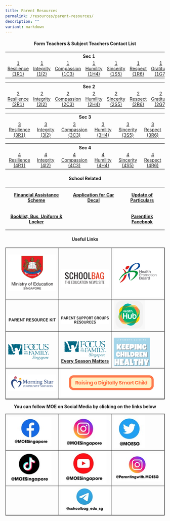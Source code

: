```yaml
---
title: Parent Resources
permalink: /resources/parent-resources/
description: ""
variant: markdown
---
```

<h4 style="text-align: center;"><strong>Form Teachers &amp; Subject Teachers Contact List</strong></h4>
<table style="margin-left: auto; margin-right: auto;">
<tbody>
<tr>
<th style="text-align: center;" colspan="7">Sec 1</th>
</tr>
<tr>
<td style="text-align: center;"><a href="https://drive.google.com/file/d/1MddTF6kFMZDGSTuwUmab9wNOI7e3m3Z-/view?usp=sharing" target="_blank" rel="noopener">1 Resilience (1R1)</a></td>
<td style="text-align: center;"><a href="https://drive.google.com/file/d/1VDLhw7oTGlQsSqZMdRosmo1oKp10ivsv/view?usp=sharing" target="_blank" rel="noopener">1 Integrity (1I2)</a></td>
<td style="text-align: center;"><a href="https://drive.google.com/file/d/18dPD3q3B-e61EAaNrppLSQhmlNwacaOv/view?usp=sharing" target="_blank" rel="noopener">1 Compassion (1C3)</a></td>
<td style="text-align: center;"><a href="https://drive.google.com/file/d/1EPess1p0mujp2OcM0wu77aRNFl1-6UYS/view?usp=sharing" target="_blank" rel="noopener">1 Humility (1H4)</a></td>
<td style="text-align: center;"><a href="https://drive.google.com/file/d/1TcYPj4LAioPTayRs6tiF_PIU5Gypy7CD/view?usp=sharing" target="_blank" rel="noopener">1 Sincerity (1S5)</a></td>
<td style="text-align: center;"><a href="https://drive.google.com/file/d/1WRqxu5nd_uwmwCqqZeFtBUVQUtvqsdrv/view?usp=sharing" target="_blank" rel="noopener">1 Respect (1R6)</a></td>
<td style="text-align: center;"><a href="https://drive.google.com/file/d/1bTqIsW4qusOBrKfn1o52Vv7WW0zqCsso/view?usp=sharing" target="_blank" rel="noopener">1 Gratitude (1G7)</a></td>
</tr>
</tbody>
</table>
<table style="margin-left: auto; margin-right: auto;">
<tbody>
<tr>
<th style="text-align: center;" colspan="7">Sec 2</th>
</tr>
<tr>
<td style="text-align: center;"><a href="https://drive.google.com/file/d/11DZI9jdT2gAAMoJyjKyRpZtrJaLBosM_/view?usp=sharing" target="_blank" rel="noopener">2 Resilience (2R1)</a></td>
<td style="text-align: center;"><a href="https://drive.google.com/file/d/1wDhSqwJWBT-ziCIJciokKT2SUblwalym/view?usp=sharing" target="_blank" rel="noopener">2 Integrity (2I2)</a></td>
<td style="text-align: center;"><a href="https://drive.google.com/file/d/1sVUlQDBGKobWMW12MCi1PALxuMViinl5/view?usp=sharing" target="_blank" rel="noopener">2 Compassion (2C3)</a></td>
<td style="text-align: center;"><a href="https://drive.google.com/file/d/1tKoIR7l33heiLfHdI_sTXbLzwf3gJE1M/view?usp=sharing" target="_blank" rel="noopener">2 Humility (2H4)</a></td>
<td style="text-align: center;"><a href="https://drive.google.com/file/d/19ABMbJ43I7mi5Lw76FZPYv3i8OPdFOMH/view?usp=sharing" target="_blank" rel="noopener">2 Sincerity (2S5)</a></td>
<td style="text-align: center;"><a href="https://drive.google.com/file/d/17Nw8Cki-OORbPI9owc8vRShw-VVqBj2K/view?usp=sharing" target="_blank" rel="noopener">2 Respect (2R6)</a></td>
	<td style="text-align: center;"><a href="https://drive.google.com/file/d/1R1DLy9WSuKrsybdN7KzLEjXOAUl_5y5e/view?usp=sharing" target="_blank" rel="noopener">2 Gratitude (2G7)</a></td>
</tr>
</tbody>
</table>
<table style="margin-left: auto; margin-right: auto;">
<tbody>
<tr>
<th style="text-align: center;" colspan="6">Sec 3</th>
</tr>
<tr>
<td style="text-align: center;"><a href="https://drive.google.com/file/d/1TkzsDBBY4aTcBhi40qHSkY1ZziiKcy26/view?usp=sharing" target="_blank" rel="noopener">3 Resilience (3R1)</a></td>
<td style="text-align: center;"><a href="https://drive.google.com/file/d/13tB6_7mHov1E2oqhlfrr55lXcCLmGuVg/view?usp=sharing" target="_blank" rel="noopener">3 Integrity (3I2)</a></td>
<td style="text-align: center;"><a href="https://drive.google.com/file/d/1EHr9sZa6F11vIJsuPDtVyCKSpa1eXVA5/view?usp=sharing" target="_blank" rel="noopener">3 Compassion (3C3)</a></td>
<td style="text-align: center;"><a href="https://drive.google.com/file/d/13RG8npfP9R8a3-GHxHbGdO1qIy13wPbr/view?usp=sharing" target="_blank" rel="noopener">3 Humility (3H4)</a></td>
<td style="text-align: center;"><a href="https://drive.google.com/file/d/1tJaGftUFv0JJzzkK-3BbmrrDrBwvAyEC/view?usp=sharing" target="_blank" rel="noopener">3 Sincerity (3S5)</a></td>
<td style="text-align: center;"><a href="https://drive.google.com/file/d/19Uczz3ef3OK4TdnbhO5rRgc4lmtG39oG/view?usp=sharing" target="_blank" rel="noopener">3 Respect (3R6)</a></td>
</tr>
</tbody>
</table>
<table style="margin-left: auto; margin-right: auto;">
<tbody>
<tr>
<th style="text-align: center;" colspan="6">Sec 4</th>
</tr>
<tr>
<td style="text-align: center;"><a href="https://drive.google.com/file/d/1y3CYueKcUHViVoGfkc8Un6GcfdwWZJBq/view?usp=sharing" target="_blank" rel="noopener">4 Resilience (4R1)</a></td>
<td style="text-align: center;"><a href="https://drive.google.com/file/d/1_ro04wqG8T-P6UmpDJX3FaeTbJGFNltv/view?usp=sharing" target="_blank" rel="noopener">4 Integrity (4I2)</a></td>
<td style="text-align: center;"><a href="https://drive.google.com/file/d/1AbzGixrieZjxlp5890GDPVM220ubW79j/view?usp=sharing" target="_blank" rel="noopener">4 Compassion (4C3)</a></td>
<td style="text-align: center;"><a href="https://drive.google.com/file/d/15fcbcDw4W1zTzqIlxLZdmJq3lwKjXtEB/view?usp=sharing" target="_blank" rel="noopener">4 Humility (4H4)</a></td>
<td style="text-align: center;"><a href="https://drive.google.com/file/d/1i4oM8CBOhD2Q4VltL9bIPtN9cGabTlml/view?usp=sharing" target="_blank" rel="noopener">4 Sincerity (4S5)</a></td>
<td style="text-align: center;"><a href="https://drive.google.com/file/d/1bXb24QjjFNJVcDntCb3BP14ep6FiT30V/view?usp=sharing" target="_blank" rel="noopener">4 Respect (4R6)</a></td>
</tr>
</tbody>
</table>
<h4 style="text-align: center;"><strong>School Related </strong></h4>
<table style="margin-left: auto; margin-right: auto;">
<tbody>
<tr>
<td style="text-align: center;">
<p><strong><a href="/financial-assistance-scheme-fas/" target="_blank" rel="noopener">Financial Assistance Scheme</a></strong></p>
	</td>
	<td style="text-align: center;">
	<p><strong><a href="http://go.gov.sg/tkgs-car-decal" target="_blank" rel="noopener">Application for Car Decal</a></strong></p>
	</td>
	<td style="text-align: center;">
	<p><strong><a href="/update-of-particulars/" target="_blank" rel="noopener">Update of Particulars</a></strong></p>
		</td></tr><tr>
	<td style="text-align: center;">
		<p><strong><a href="/useful-links/booklist-uniform-bus-n-locker" target="_blank" rel="noopener">Booklist, Bus, Uniform &amp; Locker</a></strong></p></td>
<td style="text-align: center;"></td>
<td style="text-align: center;">
	<p><strong><a href="https://www.facebook.com/TKGSPARENTLINK/" target="_blank" rel="noopener">Parentlink Facebook</a></strong></p></td>
</tr>
</tbody>
</table>
<h4 style="text-align: center;"><strong>Useful Links</strong></h4>
<table style="border-collapse: collapse; width: 100%;" border="1">
<tbody>
<tr style="vertical-align: center;">
<td style="width: 33.3333%;"><a href="https://www.moe.gov.sg/" target="_blank" rel="noopener"><img src="/images/pr1.png"></a></td>
<td style="width: 33.3333%;"><br><br><a href="https://www.schoolbag.edu.sg/" target="_blank" rel="noopener"><img src="/images/pr2.png"></a></td>
<td style="width: 33.3333%;"><a href="https://www.hpb.gov.sg/" target="_blank" rel="noopener"><img src="/images/pr3.png"></a></td>
</tr>
<tr>
<td style="width: 33.3333%;"><br><br><a href="https://www.moe.gov.sg/parentkit" target="_blank" rel="noopener"><img src="/images/pr4.png"></a></td>
<td style="width: 33.3333%;"><br><br><a href="https://sites.google.com/moe.edu.sg/psg-online-repository" target="_blank" rel="noopener"><img src="/images/pr5.png"></a></td>
<td style="width: 33.3333%;"><a href="https://m.healthhub.sg/auth/login?source_app=hh_web&amp;source_module=myhealth&amp;source_source_sub=&amp;target=/childhealth" target="_blank" rel="noopener"><img style="width: 65%;" src="/images/pt6.png"></a></td>
</tr>
<tr>
<td style="width: 33.3333%;"><br><a href="https://www.family.org.sg/" target="_blank" rel="noopener"><img style="width: 85%;" src="/images/pr7.png"></a></td>
<td style="width: 33.3333%; text-align: center;"><br>	<a href="https://campaigns.family.org.sg/every-season-matters/" target="_blank" rel="noopener"><img style="width: 85%;" src="/images/pr8.png"></a><a href="https://campaigns.family.org.sg/every-season-matters/" target="_blank" rel="noopener"><span style="text-decoration: underline;"><strong>Every Season Matters</strong></span></a></td>
<td style="width: 33.3333%;"><br><a href="https://drive.google.com/file/d/1pk1dVhntYEZbAzM9cNXioveGATTfD8bY/view" target="_blank" rel="noopener"><img style="width: 75%;" src="/images/pr9.png"></a></td>
</tr>
<tr>
<td style="width: 33.3333%;"><a href="https://www.morningstar.org.sg/" target="_blank" rel="noopener"><img src="/images/pr10.png"></a></td>
<td colspan="2"><a href="https://drive.google.com/file/d/1-M6rkGXwfXowUf63uMECQ_aGo2oJPZR6/view?usp=share_link" target="_blank" rel="noopener"><img src="/images/Resources/Parents/Raising_a_Digitally_Smart_Child.png"></a></td>
</tr>
</tbody>
</table>
<p style="text-align: center;"><strong>You can follow MOE on Social Media by clicking on the links below</strong></p>
<table style="border-collapse: collapse; width: 100%;" border="1">
<tbody>
<tr>
<td style="width: 33.3333%;"><a href="https://www.facebook.com/moesingapore/" target="_blank" rel="noopener"><img style="width: 90%;" src="/images/log1.jpg"></a></td>
<td style="width: 33.3333%;"><a href="https://www.instagram.com/moesingapore/?hl=en" target="_blank" rel="noopener"><img style="width: 95%;" src="/images/log2.jpg"></a></td>
<td style="width: 33.3333%;"><a href="https://twitter.com/moesg?lang=en" target="_blank" rel="noopener"><img style="width: 65%;" src="/images/log3.jpg"></a></td>
</tr>
<tr>
<td style="width: 33.3333%;"><a href="https://www.tiktok.com/@moesingapore" target="_blank" rel="noopener"><img style="width: 90%;" src="/images/log4.jpg"></a></td>
<td style="width: 33.3333%;"><a href="https://www.tiktok.com/@moesingapore" target="_blank" rel="noopener"><img style="width: 95%;" src="/images/log5.jpg"></a></td>
<td style="width: 33.3333%;"><a href="https://www.instagram.com/parentingwith.moesg/?hl=en" target="_blank" rel="noopener"><img style="width: 100%;" src="/images/log6.jpg"></a></td>
</tr>
<tr>
<td style="width: 33.3333%;">&nbsp;</td>
<td style="width: 33.3333%;"><a href="https://t.me/schoolbag_edu_sg" target="_blank" rel="noopener"><img style="width: 100%;" src="/images/log7.jpg"></a></td>
<td style="width: 33.3333%;">&nbsp;</td>
</tr>
</tbody>
</table>